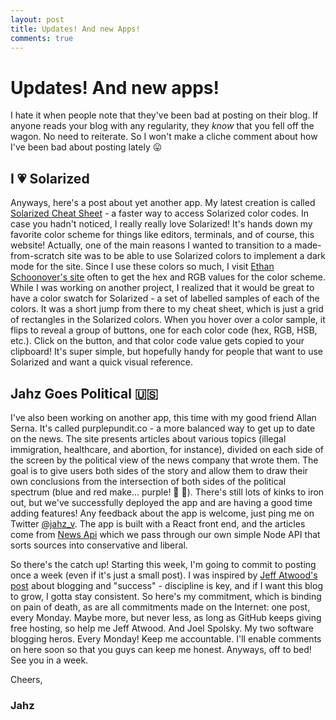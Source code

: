 ```yaml
---
layout: post
title: Updates! And new Apps!
comments: true
---
```


# Updates! And new apps!

I hate it when people note that they've been bad at posting on their blog. If anyone reads your blog with any regularity, they _know_ that you fell off the wagon. No need to reiterate. So I won't make a cliche comment about how I've been bad about posting lately 😛

## I 💗 Solarized

Anyways, here's a post about yet another app. My latest creation is called [Solarized Cheat Sheet](https://solarized-ref.glitch.me) - a faster way to access Solarized color codes. In case you hadn't noticed, I really really love Solarized! It's hands down my favorite color scheme for things like editors, terminals, and of course, this website! Actually, one of the main reasons I wanted to transition to a made-from-scratch site was to be able to use Solarized colors to implement a dark mode for the site. Since I use these colors so much, I visit [Ethan Schoonover's site](https://ethanschoonover.com/solarized/) often to get the hex and RGB values for the color scheme. While I was working on another project, I realized that it would be great to have a color swatch for Solarized - a set of labelled samples of each of the colors. It was a short jump from there to my cheat sheet, which is just a grid of rectangles in the Solarized colors. When you hover over a color sample, it flips to reveal a group of buttons, one for each color code (hex, RGB, HSB, etc.). Click on the button, and that color code value gets copied to your clipboard! It's super simple, but hopefully handy for people that want to use Solarized and want a quick visual reference.

## Jahz Goes Political 🇺🇸

I've also been working on another app, this time with my good friend Allan Serna. It's called purplepundit.co - a more balanced way to get up to date on the news. The site presents articles about various topics (illegal immigration, healthcare, and abortion, for instance), divided on each side of the screen by the political view of the news company that wrote them. The goal is to give users both sides of the story and allow them to draw their own conclusions from the intersection of both sides of the political spectrum (blue and red make... purple! 👾 💜). There's still lots of kinks to iron out, but we've successfully deployed the app and are having a good time adding features! Any feedback about the app is welcome, just ping me on Twitter [@jahz_v](https://twitter.com/jahz_v). The app is built with a React front end, and the articles come from [News Api](https://newsapi.org/) which we pass through our own simple Node API that sorts sources into conservative and liberal.

So there's the catch up! Starting this week, I'm going to commit to posting once a week (even if it's just a small post). I was inspired by [Jeff Atwood's post](https://blog.codinghorror.com/overnight-success-it-takes-years/) about blogging and "success" - discipline is key, and if I want this blog to grow, I gotta stay consistent. So here's my commitment, which is binding on pain of death, as are all commitments made on the Internet: one post, every Monday. Maybe more, but never less, as long as GitHub keeps giving free hosting, so help me Jeff Atwood. And Joel Spolsky. My two software blogging heros. Every Monday! Keep me accountable. I'll enable comments on here soon so that you guys can keep me honest. Anyways, off to bed! See you in a week.

Cheers,

### Jahz
